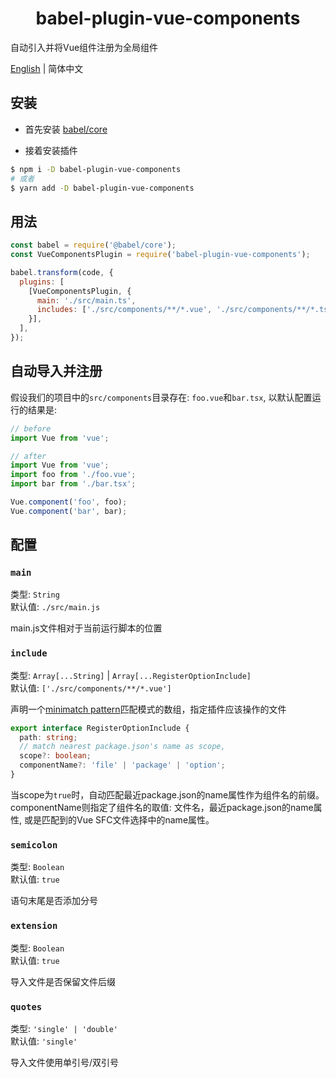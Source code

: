 <h1 align="center">babel-plugin-vue-components</h1>

自动引入并将Vue组件注册为全局组件

<a href="https://github.com/OrekiSH/babel-plugin-vue-components/blob/main/README.md">English</a> | 简体中文

## 安装

* 首先安装 [babel/core](https://github.com/babel/babel/blob/main/packages/babel-core/README.md)

* 接着安装插件

```bash
$ npm i -D babel-plugin-vue-components
# 或者
$ yarn add -D babel-plugin-vue-components
```

## 用法

```js
const babel = require('@babel/core');
const VueComponentsPlugin = require('babel-plugin-vue-components');

babel.transform(code, {
  plugins: [
    [VueComponentsPlugin, {
      main: './src/main.ts',
      includes: ['./src/components/**/*.vue', './src/components/**/*.tsx'],
    }],
  ],
});
```

## 自动导入并注册

假设我们的项目中的`src/components`目录存在: `foo.vue`和`bar.tsx`, 以默认配置运行的结果是:

```js
// before
import Vue from 'vue';
```

```js
// after
import Vue from 'vue';
import foo from './foo.vue';
import bar from './bar.tsx';

Vue.component('foo', foo);
Vue.component('bar', bar);
```

## 配置

### `main`

类型: `String`<br>
默认值: `./src/main.js`

main.js文件相对于当前运行脚本的位置

### `include`

类型: `Array[...String]` | `Array[...RegisterOptionInclude]`<br>
默认值: `['./src/components/**/*.vue']`

声明一个[minimatch pattern](https://github.com/isaacs/minimatch)匹配模式的数组，指定插件应该操作的文件

``` ts
export interface RegisterOptionInclude {
  path: string;
  // match nearest package.json's name as scope,
  scope?: boolean;
  componentName?: 'file' | 'package' | 'option';
}
```
当scope为`true`时，自动匹配最近package.json的name属性作为组件名的前缀。componentName则指定了组件名的取值: 文件名，最近package.json的name属性, 或是匹配到的Vue SFC文件选择中的name属性。


### `semicolon`

类型: `Boolean`<br>
默认值: `true`

语句末尾是否添加分号

### `extension`

类型: `Boolean`<br>
默认值: `true`

导入文件是否保留文件后缀

### `quotes`

类型: `'single' | 'double'`<br>
默认值: `'single'`

导入文件使用单引号/双引号
